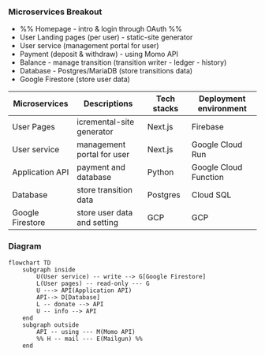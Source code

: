 ### Microservices Breakout
- %% Homepage  - intro & login through OAuth %%
- User Landing pages (per user) - static-site generator
- User service (management portal for user)
- Payment (deposit & withdraw) - using Momo API
- Balance - manage transition (transition writer - ledger - history)
- Database - Postgres/MariaDB (store transitions data)
- Google Firestore (store user data)

| Microservices | Descriptions | Tech stacks | Deployment environment|
|--|--|--|--|
|User Pages|icremental-site generator|Next.js|Firebase|
|User service|management portal for user|Next.js|Google Cloud Run|
|Application API|payment and database|Python|Google Cloud Function|
|Database| store transition data| Postgres|Cloud SQL|
|Google Firestore| store user data and setting |GCP|GCP|
### Diagram
```mermaid
flowchart TD
	subgraph inside
	    U(User service) -- write --> G[Google Firestore]
	    L(User pages) -- read-only --- G
	    U ---> API(Application API)
	    API--> D[Database]
	    L -- donate --> API
	    U -- info --> API
    end
    subgraph outside
	    API -- using --- M(Momo API)
	    %% H -- mail --- E(Mailgun) %%
    end

```
